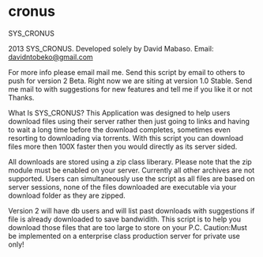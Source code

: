 cronus
======

SYS_CRONUS

2013 SYS_CRONUS. Developed solely by David Mabaso.
Email: davidntobeko@gmail.com

For more info please email mail me. Send this script by email to others to push for version 2 Beta.
Right now we are siting at version 1.0 Stable.
Send me mail to with suggestions for new features and tell me if you like it or not Thanks.

What Is SYS_CRONUS?
This Application was designed to help users download files using their server rather then just going to links 
and having to wait a long time before the download completes, sometimes even resorting to downloading via torrents.
With this script you can download files more then 100X faster then you would directly as its server sided.

All downloads are stored using a zip class liberary. Please note that the zip module must be enabled on your server.
Currently all other archives are not supported. Users can simultaneously use the script as all files are based on server 
sessions, none of the files downloaded are executable via your download folder as they are zipped.

Version 2 will have db users and will list past downloads with suggestions if file is already downloaded to save 
bandwidith. This script is to help you download those files that are too large to store on your P.C.
Caution:Must be implemented on a enterprise class production server for private use only!

